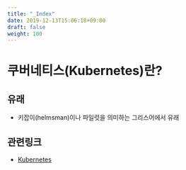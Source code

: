 ```yaml
---
title: "_Index"
date: 2019-12-13T15:06:18+09:00
draft: false
weight: 100
---
```


# 쿠버네티스(Kubernetes)란?

## 유래
- 키잡이(helmsman)이나 파일럿을 의미하는 그리스어에서 유래 






## 관련링크
- [Kubernetes](https://kubernetes.io/)

